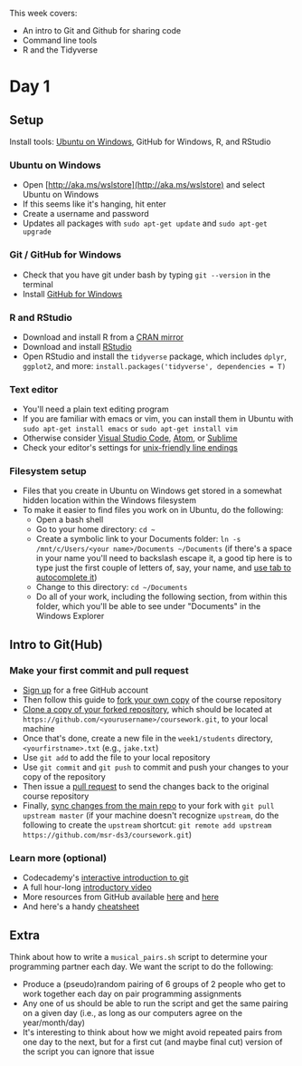 This week covers:

  * An intro to Git and Github for sharing code
  * Command line tools
  * R and the Tidyverse

# Day 1

## Setup

Install tools: [Ubuntu on Windows](https://msdn.microsoft.com/en-us/commandline/wsl/about), GitHub for Windows, R, and RStudio

### Ubuntu on Windows
  * Open [http://aka.ms/wslstore](http://aka.ms/wslstore) and select Ubuntu on Windows
  * If this seems like it's hanging, hit enter
  * Create a username and password
  * Updates all packages with `sudo apt-get update` and `sudo apt-get upgrade`

### Git / GitHub for Windows
  * Check that you have git under bash by typing `git --version` in the terminal
  * Install [GitHub for Windows](https://desktop.github.com)
<!--  * Configure git to deal with line endings in a cross-platform friendly way: `git config --global core.autocrlf true` -->

### R and RStudio
  
  * Download and install R from a [CRAN mirror](https://cloud.r-project.org/)
  * Download and install [RStudio](https://www.rstudio.com/products/rstudio/download/)
  * Open RStudio and install the `tidyverse` package, which includes  `dplyr`, `ggplot2`, and more: `install.packages('tidyverse', dependencies = T)`

### Text editor

  * You'll need a plain text editing program
  * If you are familiar with emacs or vim, you can install them in Ubuntu with `sudo apt-get install emacs` or `sudo apt-get install vim`
  * Otherwise consider [Visual Studio Code](https://code.visualstudio.com), [Atom](https://atom.io), or [Sublime](http://www.sublimetext.com)
  * Check your editor's settings for [unix-friendly line endings](https://askubuntu.com/a/1036364)

### Filesystem setup
  * Files that you create in Ubuntu on Windows get stored in a somewhat hidden location within the Windows filesystem
  * To make it easier to find files you work on in Ubuntu, do the following:
    * Open a bash shell
    * Go to your home directory: `cd ~`
    * Create a symbolic link to your Documents folder: `ln -s /mnt/c/Users/<your name>/Documents ~/Documents` (if there's a space in your name you'll need to backslash escape it, a good tip here is to type just the first couple of letters of, say, your name, and [use tab to autocomplete it](https://tldp.org/LDP/abs/html/tabexpansion.html))
    * Change to this directory: `cd ~/Documents`
    * Do all of your work, including the following section, from within this folder, which you'll be able to see under "Documents" in the Windows Explorer


## Intro to Git(Hub)

### Make your first commit and pull request
  * [Sign up](https://github.com/join) for a free GitHub account
  * Then follow this guide to [fork your own copy](https://guides.github.com/activities/forking/) of the course repository
  * [Clone a copy of your forked repository](https://help.github.com/articles/cloning-a-repository/), which should be located at ``https://github.com/<yourusername>/coursework.git``, to your local machine
  * Once that's done, create a new file in the ``week1/students`` directory, ``<yourfirstname>.txt`` (e.g., ``jake.txt``)
  * Use ``git add`` to add the file to your local repository
  * Use ``git commit`` and ``git push`` to commit and push your changes to your copy of the repository
  * Then issue a [pull request](https://guides.github.com/activities/forking/#making-a-pull-request) to send the changes back to the original course repository
  * Finally, [sync changes from the main repo](https://help.github.com/articles/syncing-a-fork/) to your fork with ``git pull upstream master`` (if your machine doesn't recognize `upstream`, do the following to create the `upstream` shortcut: `git remote add upstream https://github.com/msr-ds3/coursework.git`)

### Learn more (optional)
  * Codecademy's [interactive introduction to git](https://www.codecademy.com/learn/learn-git)
  * A full hour-long [introductory video](https://www.youtube.com/watch?v=U8GBXvdmHT4)
  * More resources from GitHub available [here](https://services.github.com/resources/) and [here](https://help.github.com/articles/good-resources-for-learning-git-and-github/)
  * And here's a handy [cheatsheet](https://services.github.com/on-demand/downloads/github-git-cheat-sheet/)

## Extra

Think about how to write a `musical_pairs.sh` script to determine your programming partner each day. We want the script to do the following:

* Produce a (pseudo)random pairing of 6 groups of 2 people who get to work together each day on pair programming assignments
* Any one of us should be able to run the script and get the same pairing on a given day (i.e., as long as our computers agree on the year/month/day)
* It's interesting to think about how we might avoid repeated pairs from one day to the next, but for a first cut (and maybe final cut) version of the script you can ignore that issue

<!--

# Day 2
  
## Intro to the Command Line
  * See this [intro to the command line](intro_command_line.ipynb) notebook 
  * Read through [Lifehacker's command line primer](http://lifehacker.com/5633909/who-needs-a-mouse-learn-to-use-the-command-line-for-almost-anything)
  * See [Linux Journey's shell lesson](https://linuxjourney.com/lesson/the-shell)

### Learn more (optional)
  * See this [crash course](https://learnpythonthehardway.org/book/appendixa.html) for more details on commonly used commands
  * Check out Software Carpentry's [guide to the Unix shell](http://swcarpentry.github.io/shell-novice/)
  * Review this wikibook on [data analysis on the command line](http://en.wikibooks.org/wiki/Ad_Hoc_Data_Analysis_From_The_Unix_Command_Line), covering ``cut``, ``grep``, ``wc``, ``uniq``, ``sort``, etc
  * Learn [awk in 20 minutes](http://ferd.ca/awk-in-20-minutes.html)
  * Check out some more advanced tools for [Data Science at the Command Line](http://datascienceatthecommandline.com)
  * Do Codecademy's interactive [command line tutorial](https://www.codecademy.com/learn/learn-the-command-line) (the free portion)
  * See these [Introduction to Counting](https://speakerdeck.com/jhofman/modeling-social-data-lecture-2-introduction-to-counting) slides

## Command line exercises
  * Pull changes from the msr-ds3/coursework repo: `git pull upstream master`
  * Use the [download_trips.sh](download_trips.sh) file to download Citibike trip data by running `bash download_trips.sh` or `./download_trips.sh`
  * Fill in solutions under each comment in [citibike.sh](citibike.sh) using the `201402-citibike-tripdata.csv` file


## Save your work
  * Make sure to save your work and push it to GitHub. Do this in three steps:
  	1. `git add` and `git commit` and new files to your local repository. (Omit large data files.)
  	2. `git pull upstream master` to grab changes from this repository, and resolve any merge conflicts, commiting the final results.
  	3. `git push origin master` to push things back up to your GitHub fork of the course repository.



# Day 3

## Intro to R

  * See the [Data Wrangling in R](https://speakerdeck.com/jhofman/modeling-social-data-lecture-3-data-manipulation-in-r) slides
  * Review [intro_to_r.ipynb](intro_to_r.ipynb) for an introduction to R
  * Do the free portion of [Codecademy's introduction to R](https://www.codecademy.com/learn/learn-r), chapters 1, 2, and 3
  * See chapters 1, 2, and 4 of [R for Data Science](http://r4ds.had.co.nz) for background on using R and Rstudio (chapter numbers correspond to the online edition)

## R counting exercises
  * Use the [musical pairs script](students/musical_pairs.sh) to determine your programming partner each day
  * Fill in solutions to the counting exercises under each comment in [citibike.R](citibike.R)
  * Read chapter 5 of [R for Data Science](http://r4ds.had.co.nz) and do the following exercises:
    * Section [5.2.4](https://r4ds.had.co.nz/transform.html#exercises-8), exercises 1 and 3
    * Section [5.5.2](https://r4ds.had.co.nz/transform.html#exercises-11), exercise 2
    * Section [5.7.1](https://r4ds.had.co.nz/transform.html#exercises-13), exercise 3

## Learn more
  * References:
    * [Basic types](http://www.r-tutor.com/r-introduction/basic-data-types): (numeric, character, logical, factor)
    * Vectors, lists, dataframes: a [one page reference](http://www.statmethods.net/input/datatypes.html) and [more details](https://en.wikibooks.org/wiki/R_Programming/Data_types)
	* [Cyclismo's](http://www.cyclismo.org/tutorial/R/index.html) more extensive tutorial
	* Rstudio's [data wrangling cheatsheet](http://www.rstudio.com/wp-content/uploads/2015/02/data-wrangling-cheatsheet.pdf)
	* The [tidyverse style guide](https://style.tidyverse.org)
	* Hadley Wickham's [style guide](http://adv-r.had.co.nz/Style.html)
	* The [dplyr vignette](https://cran.r-project.org/web/packages/dplyr/vignettes/dplyr.html)
	* Sean Anderson's [dplyr and pipes examples](http://seananderson.ca/2014/09/13/dplyr-intro.html) ([code](https://github.com/seananderson/dplyr-intro-2014) on github)

  * Tutorials:
  	* [DataCamp's introduction to R](http://datacamp.com/courses/free-introduction-to-r) tutorials (or Hadley's [Advanced R](http://adv-r.had.co.nz) if you're a pro)
  	* [DataCamp's Data Manipulation in R](https://campus.datacamp.com/courses/dplyr-data-manipulation-r-tutorial) tutorial
  	* [Datacamp's Introduction to the Tidyverse](https://www.datacamp.com/courses/introduction-to-the-tidyverse) tutorial


# Day 4

## Plotting

  * See the [Data visualization](https://speakerdeck.com/jhofman/modeling-social-data-lecture-4-data-visualization) slides
  * Review [visualization_with_ggplot2.ipynb](visualization_with_ggplot2.ipynb) for an introduction to data visualization with ggplot2

## Plotting exercises   
  * Read chapter 3 of the online edition of [R for Data Science](http://r4ds.had.co.nz) and do the following exercises:
    * Section [3.3.1](https://r4ds.had.co.nz/data-visualisation.html#exercises-1), exercises 1, 2, and 3
    * Section [3.5.1](https://r4ds.had.co.nz/data-visualisation.html#exercises-2), exercises 1 and 4
    * Section [3.6.1](https://r4ds.had.co.nz/data-visualisation.html#exercises-3), exercises 5 and 6
    * Section [3.8.1](https://r4ds.had.co.nz/data-visualisation.html#exercises-5), exercises 1 and 2
  * Citibike plots
    * Modify and use the `download_trips.sh` script to grab all months of trip data from 2014
    * Run the [load_trips.R](load_trips.R) file to generate `trips.RData`
    * Write code in [plot_trips.R](plot_trips.R) to create visualizations using `trips.RData`

## Learn more
  * Tutorials:
    * DataCamp's [Data Visualization with ggplot2 (part 1)](https://campus.datacamp.com/courses/data-visualization-with-ggplot2-1/) tutorial
  * References:
    * RStudio's [ggplot2 cheatsheet](https://www.rstudio.com/wp-content/uploads/2015/03/ggplot2-cheatsheet.pdf)
    * Sean Anderson's [ggplot2 slides](http://seananderson.ca/courses/12-ggplot2/ggplot2_slides_with_examples.pdf) ([code]((http://github.com/seananderson/datawranglR))) for more examples 
    * The [R Graphics Cookbook](http://www.cookbook-r.com/Graphs/)
    * The [official ggplot2 docs](http://docs.ggplot2.org/current/)
    * Videos on [Visualizing Data with ggplot2](http://varianceexplained.org/RData/lessons/lesson2/)

-->

<!--

# Day 5

## Combining and reshaping data
  * Review [combine_and_reshape_in_r.ipynb](combine_and_reshape_in_r.ipynb) on joins with dplyr and reshaping with tidyr

## Plotting exercises
  * Finish up the Citibike plotting exercises in [plot_trips.R](plot_trips.R), including the plots that involve reshaping data

## Combining and reshaping exercises
  * Read chapters 12 and 13 of [R for Data Science](http://r4ds.had.co.nz) on tidyr and joins
  * Do the following exercises from [R for Data Science](http://r4ds.had.co.nz):
    * Section [12.2.1](https://r4ds.had.co.nz/tidy-data.html#exercises-23), exercise 2
    * Section [12.3.3](https://r4ds.had.co.nz/tidy-data.html#exercises-24) exercises 1 and 3 
  * Do part 1 of Datacamp's [Cleaning Data in R](https://www.datacamp.com/courses/cleaning-data-in-r) tutorial
  * Additional references:
    * The tidyr [vignette on tidy data](https://cran.r-project.org/web/packages/tidyr/vignettes/tidy-data.html)
    * The dplyr [vignette on two-table verbs](https://cran.r-project.org/web/packages/dplyr/vignettes/two-table.html) for joins
    * A [visual guide to joins](http://blog.codinghorror.com/a-visual-explanation-of-sql-joins/)

## Rmarkdown

  * Read Chapter 27 of [R for Data Science](http://r4ds.had.co.nz) on Rmarkdown
  * Do the following exercises:
    * Section [27.2.1](https://r4ds.had.co.nz/r-markdown.html#exercises-71), exercises 1 and 2 (try keyboard shortcuts: ctrl-shift-enter to run chunks, and ctrl-shift-k to knit the document)
    * Section [27.3.1](https://r4ds.had.co.nz/r-markdown.html#exercises-72) exercise 3, using [this file](https://raw.githubusercontent.com/hadley/r4ds/master/rmarkdown/diamond-sizes.Rmd)
    * Section [27.4.7](https://r4ds.had.co.nz/r-markdown.html#exercises-72), exercise 1

-->